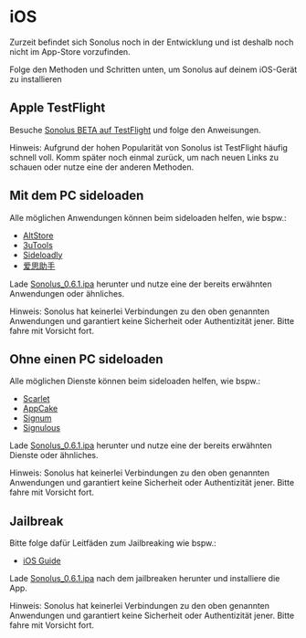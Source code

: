 # iOS

Zurzeit befindet sich Sonolus noch in der Entwicklung und ist deshalb noch nicht im App-Store vorzufinden.

Folge den Methoden und Schritten unten, um Sonolus auf deinem iOS-Gerät zu installieren

## Apple TestFlight

Besuche [Sonolus BETA auf TestFlight](https://testflight.apple.com/join/mdFtAf92) und folge den Anweisungen.

Hinweis: Aufgrund der hohen Popularität von Sonolus ist TestFlight häufig schnell voll. Komm später noch einmal zurück, um nach neuen Links zu schauen oder nutze eine der anderen Methoden.

## Mit dem PC sideloaden

Alle möglichen Anwendungen können beim sideloaden helfen, wie bspw.:

-   [AltStore](https://altstore.io)
-   [3uTools](http://3u.com)
-   [Sideloadly](https://sideloadly.io)
-   [爱思助手](https://www.i4.cn)

Lade [Sonolus_0.6.1.ipa](https://sonolus.com/download/Sonolus_0.6.1.ipa) herunter und nutze eine der bereits erwähnten Anwendungen oder ähnliches.

Hinweis: Sonolus hat keinerlei Verbindungen zu den oben genannten Anwendungen und garantiert keine Sicherheit oder Authentizität jener. Bitte fahre mit Vorsicht fort.

## Ohne einen PC sideloaden

Alle möglichen Dienste können beim sideloaden helfen, wie bspw.:

-   [Scarlet](https://usescarlet.com)
-   [AppCake](https://www.iphonecake.com)
-   [Signum](https://signumsign.me)
-   [Signulous](https://www.signulous.com)

Lade [Sonolus_0.6.1.ipa](https://sonolus.com/download/Sonolus_0.6.1.ipa) herunter und nutze eine der bereits erwähnten Dienste oder ähnliches.

Hinweis: Sonolus hat keinerlei Verbindungen zu den oben genannten Anwendungen und garantiert keine Sicherheit oder Authentizität jener. Bitte fahre mit Vorsicht fort.

## Jailbreak

Bitte folge dafür Leitfäden zum Jailbreaking wie bspw.:

-   [iOS Guide](https://ios.cfw.guide)

Lade [Sonolus_0.6.1.ipa](https://sonolus.com/download/Sonolus_0.6.1.ipa) nach dem jailbreaken herunter und installiere die App.

Hinweis: Sonolus hat keinerlei Verbindungen zu den oben genannten Anwendungen und garantiert keine Sicherheit oder Authentizität jener. Bitte fahre mit Vorsicht fort.
